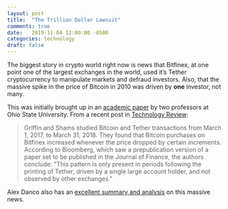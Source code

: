 ```yaml
---
layout: post
title:  "The Trillion Dollar Lawsuit"
comments: true
date:   2019-11-04 12:00:00 -0500
categories: technology
draft: false
---
```


The biggest story in crypto world right now is news that Bitfinex, at one point one of the largest exchanges in the world, used it’s Tether cryptocurrency to manipulate markets and defraud investors. Also, that the massive spike in the price of Bitcoin in 2010 was driven by **one** investor, not many.

This was initially brought up in an [academic paper](https://papers.ssrn.com/sol3/papers.cfm?abstract_id=3195066) by two professors at Ohio State University. From a recent post in [Technology Review](https://www.technologyreview.com/f/614673/one-bitcoin-whale-may-have-fueled-the-currencys-price-spike-in-2017/):

> Griffin and Shams studied Bitcoin and Tether transactions from March 1, 2017, to March 31, 2018. They found that Bitcoin purchases on Bitfinex increased whenever the price dropped by certain increments. According to Bloomberg, which saw a prepublication version of a paper set to be published in the Journal of Finance, the authors conclude: "This pattern is only present in periods following the printing of Tether, driven by a single large account holder, and not observed by other exchanges."

Alex Danco also has an [excellent summary and analysis](https://danco.substack.com/p/the-trillion-dollar-lawsuit-part) on this massive news. 
